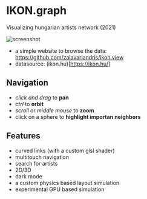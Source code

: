 # IKON.graph

Visualizing hungarian artists network (2021)

![screenshot](./docs/screenshot-light.png)

- a simple website to browse the data: https://github.com/zalavariandris/ikon.view
- datasource: (ikon.hu)[https://ikon.hu/]

## Navigation
- *click and drag* to **pan**
- *ctrl* to **orbit**
- *scroll* or *middle mouse* to **zoom**
- click on a sphere to **highlight importan neighbors**

## Features
- curved links (with a custom glsl shader)
- multitouch navigation
- search for artists
- 2D/3D
- dark mode
- a custom physics based layout simulation
- experimental GPU based simulation
